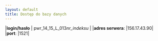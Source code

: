 ```yaml
---
layout: default
title: Dostęp do bazy danych
---
```


|**login/hasło** | pwr_14_15_L_013*nr_indeksu* |
|**adres serwera**: |156.17.43.90|
|**port**: |1521|
